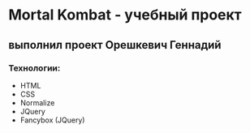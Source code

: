 # Mortal Kombat - учебный проект
## выполнил проект Орешкевич Геннадий
### Технологии:
-	HTML
-	CSS
-	Normalize
-	JQuery
-	Fancybox (JQuery)
